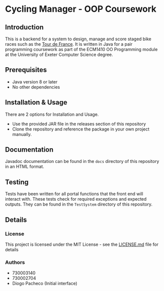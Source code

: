 # Cycling Manager - OOP Coursework

## Introduction

This is a backend for a system to design, manage and score staged bike races such as the
[Tour de France](https://en.wikipedia.org/wiki/Tour_de_France). It is written in Java for a pair programming coursework
as part of the ECM1410 OO Programming module at the University of Exeter Computer Science degree.

## Prerequisites

- Java version 8 or later
- No other dependencies

## Installation & Usage

There are 2 options for Installation and Usage.

- Use the provided JAR file in the releases section of this repository
- Clone the repository and reference the package in your own project manually.

## Documentation

Javadoc documentation can be found in the `docs` directory of this repository in an HTML format.

## Testing

Tests have been written for all portal functions that the front end will interact with. These tests check for required
exceptions and expected outputs. They can be found in the `TestSystem` directory of this repository.

## Details

### License

This project is licensed under the MIT License - see the [LICENSE.md](LICENSE) file for details

### Authors

- 730003140
- 730002704
- Diogo Pacheco (Initial interface)
